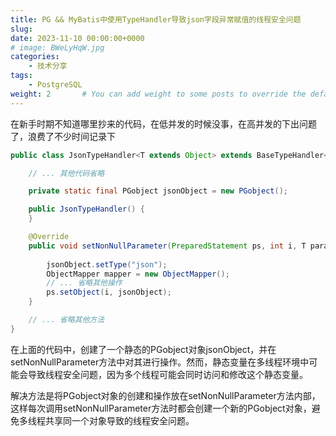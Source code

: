 ```yaml
---
title: PG && MyBatis中使用TypeHandler导致json字段异常赋值的线程安全问题
slug: 
date: 2023-11-10 00:00:00+0000
# image: BWeLyHqW.jpg
categories:
    - 技术分享
tags:
    - PostgreSQL
weight: 2       # You can add weight to some posts to override the default sorting (date descending)
---
```


在新手时期不知道哪里抄来的代码，在低并发的时候没事，在高并发的下出问题了，浪费了不少时间记录下

```java
public class JsonTypeHandler<T extends Object> extends BaseTypeHandler<T> {

    // ... 其他代码省略

    private static final PGobject jsonObject = new PGobject();

    public JsonTypeHandler() {
    }

    @Override
    public void setNonNullParameter(PreparedStatement ps, int i, T parameter, JdbcType jdbcType) throws SQLException {
        
        jsonObject.setType("json");
        ObjectMapper mapper = new ObjectMapper();
        // ... 省略其他操作
        ps.setObject(i, jsonObject);
    }

    // ... 省略其他方法
}
```
在上面的代码中，创建了一个静态的PGobject对象jsonObject，并在setNonNullParameter方法中对其进行操作。然而，静态变量在多线程环境中可能会导致线程安全问题，因为多个线程可能会同时访问和修改这个静态变量。

解决方法是将PGobject对象的创建和操作放在setNonNullParameter方法内部，这样每次调用setNonNullParameter方法时都会创建一个新的PGobject对象，避免多线程共享同一个对象导致的线程安全问题。